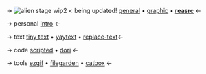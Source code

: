 -> ![alien stage](https://files.catbox.moe/q36fpl.gif)
wip2 < being updated! 
[general](https://rentry.co/01-reasrc) • [graphic](https://rentry.co/02-reasrc) • [**reasrc**](https://rentry.co/reasrc) <-

-> personal
[intro](https://rentry.co/alsta) <-

-> text 
[tiny text](https://lingojam.com/TinyTextGenerator) •  [yaytext](https://yaytext.com/underline/) • [replace-text](http://www.unit-conversion.info/texttools/replace-text/)<- 

-> code
[scripted](https://scripted.neocities.org/) • [dori](https://sntry.cc/dori) <- 

-> tools 
[ezgif](https://ezgif.com) •  [filegarden](https://filegarden.com/) •  [catbox](https://catbox.moe/) <-